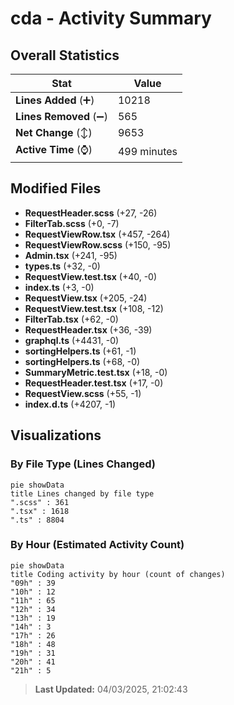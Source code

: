 # cda - Activity Summary 

## Overall Statistics

| Stat                   | Value                                                             |
| ---------------------- | ----------------------------------------------------------------- |
| **Lines Added** (➕)   | 10218                                          |
| **Lines Removed** (➖) | 565                                        |
| **Net Change** (↕)    | 9653                |
| **Active Time** (⌚)   | 499 minutes |


## Modified Files
- **RequestHeader.scss** (+27, -26)
- **FilterTab.scss** (+0, -7)
- **RequestViewRow.tsx** (+457, -264)
- **RequestViewRow.scss** (+150, -95)
- **Admin.tsx** (+241, -95)
- **types.ts** (+32, -0)
- **RequestView.test.tsx** (+40, -0)
- **index.ts** (+3, -0)
- **RequestView.tsx** (+205, -24)
- **RequestView.test.tsx** (+108, -12)
- **FilterTab.tsx** (+62, -0)
- **RequestHeader.tsx** (+36, -39)
- **graphql.ts** (+4431, -0)
- **sortingHelpers.ts** (+61, -1)
- **sortingHelpers.ts** (+68, -0)
- **SummaryMetric.test.tsx** (+18, -0)
- **RequestHeader.test.tsx** (+17, -0)
- **RequestView.scss** (+55, -1)
- **index.d.ts** (+4207, -1)

## Visualizations

### By File Type (Lines Changed)

```mermaid
pie showData
title Lines changed by file type
".scss" : 361
".tsx" : 1618
".ts" : 8804
```

### By Hour (Estimated Activity Count)

```mermaid
pie showData
title Coding activity by hour (count of changes)
"09h" : 39
"10h" : 12
"11h" : 65
"12h" : 34
"13h" : 19
"14h" : 3
"17h" : 26
"18h" : 48
"19h" : 31
"20h" : 41
"21h" : 5
```


> **Last Updated:** 04/03/2025, 21:02:43